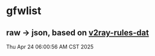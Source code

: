 # gfwlist
## raw -> json, based on [v2ray-rules-dat](https://github.com/Loyalsoldier/v2ray-rules-dat)
Thu Apr 24 06:00:56 AM CST 2025

